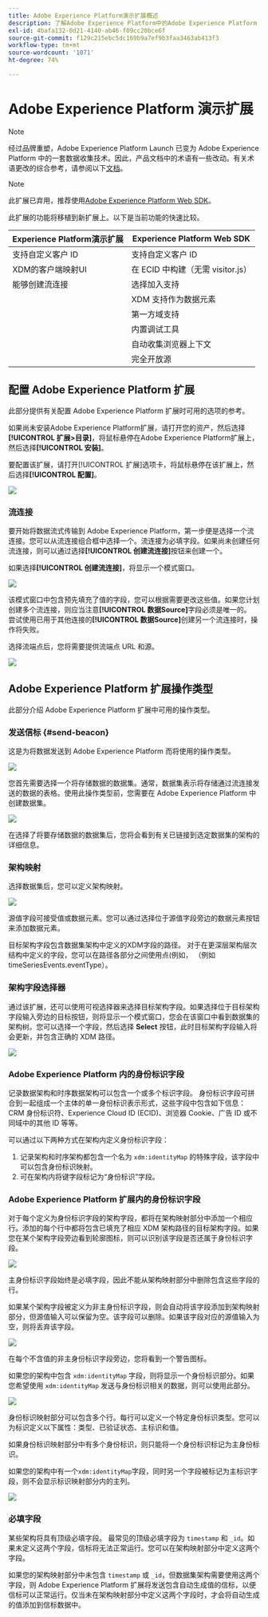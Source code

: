 ```yaml
---
title: Adobe Experience Platform演示扩展概述
description: 了解Adobe Experience Platform中的Adobe Experience Platform Demo扩展。
exl-id: 4bafa132-0d21-4140-ab46-f09cc20bce6f
source-git-commit: f129c215ebc5dc169b9a7ef9b3faa3463ab413f3
workflow-type: tm+mt
source-wordcount: '1071'
ht-degree: 74%

---
```


# Adobe Experience Platform 演示扩展

>[!NOTE]
>
>经过品牌重塑，Adobe Experience Platform Launch 已变为 Adobe Experience Platform 中的一套数据收集技术。因此，产品文档中的术语有一些改动。有关术语更改的综合参考，请参阅以下[文档](../../../term-updates.md)。

>[!NOTE]
>
>此扩展已弃用，推荐使用[Adobe Experience Platform Web SDK](../web-sdk/overview.md)。

此扩展的功能将移植到新扩展上。以下是当前功能的快速比较。

| Experience Platform演示扩展 | Experience Platform Web SDK |
| ------------------ | ----------- |
| 支持自定义客户 ID | 支持自定义客户 ID |
| XDM的客户端映射UI | 在 ECID 中构建（无需 visitor.js） |
| 能够创建流连接 | 选择加入支持 |
| | XDM 支持作为数据元素 |
| | 第一方域支持 |
| | 内置调试工具 |
| | 自动收集浏览器上下文 |
| | 完全开放源 |


## 配置 Adobe Experience Platform 扩展

此部分提供有关配置 Adobe Experience Platform 扩展时可用的选项的参考。

如果尚未安装Adobe Experience Platform扩展，请打开您的资产，然后选择&#x200B;**[!UICONTROL 扩展>目录]**，将鼠标悬停在Adobe Experience Platform扩展上，然后选择&#x200B;**[!UICONTROL 安装]**。

要配置该扩展，请打开[!UICONTROL 扩展]选项卡，将鼠标悬停在该扩展上，然后选择&#x200B;**[!UICONTROL 配置]**。

![](../../../images/adobe-experience-platform-extension-configuration.png)

### 流连接

要开始将数据流式传输到 Adobe Experience Platform，第一步便是选择一个流连接。您可以从流连接组合框中选择一个。流连接为必填字段。如果尚未创建任何流连接，则可以通过选择&#x200B;**[!UICONTROL 创建流连接]**&#x200B;按钮来创建一个。

如果选择&#x200B;**[!UICONTROL 创建流连接]**，将显示一个模式窗口。

![](../../../images/adobe-experienc-platform-create-streaming-connection.png)

该模式窗口中包含预先填充了值的字段，您可以根据需要更改这些值。如果您计划创建多个流连接，则应当注意&#x200B;**[!UICONTROL 数据Source]**&#x200B;字段必须是唯一的。 尝试使用已用于其他连接的&#x200B;**[!UICONTROL 数据Source]**&#x200B;创建另一个流连接时，操作将失败。

选择流端点后，您将需要提供流端点 URL 和源。

![](../../../images/adobe-experience-platform-streaming-endpoint-selected.png)

## Adobe Experience Platform 扩展操作类型

此部分介绍 Adobe Experience Platform 扩展中可用的操作类型。

### 发送信标 {#send-beacon}

这是为将数据发送到 Adobe Experience Platform 而将使用的操作类型。

![](../../../images/adobe-experience-platform-send-beacon-dataset.png)

您首先需要选择一个将存储数据的数据集。通常，数据集表示将存储通过流连接发送的数据的表格。使用此操作类型前，您需要在 Adobe Experience Platform 中创建数据集。

![](../../../images/adobe-experience-platform-send-beacon-dataset-selected1.png)

在选择了将要存储数据的数据集后，您将会看到有关已链接到选定数据集的架构的详细信息。

### 架构映射

选择数据集后，您可以定义架构映射。

![](../../../images/adobe-experience-platform-send-beacon-schema-mapping.png)

源值字段可接受值或数据元素。您可以通过选择位于源值字段旁边的数据元素按钮来添加数据元素。

目标架构字段包含数据集架构中定义的XDM字段的路径。 对于在更深层架构层次结构中定义的字段，您可以在路径各部分之间使用点(例如， （例如 timeSeriesEvents.eventType）。

### 架构字段选择器

通过该扩展，还可以使用可视选择器来选择目标架构字段。如果选择位于目标架构字段输入旁边的目标按钮，则将显示一个模式窗口，您会在该窗口中看到数据集的架构树。您可以选择一个字段，然后选择 **Select** 按钮，此时目标架构字段输入将会更新，并包含正确的 XDM 路径。

![](../../../images/adobe-experience-platform-send-beacon-schema-field-selector.png)

### Adobe Experience Platform 内的身份标识字段

记录数据架构和时序数据架构可以包含一个或多个标识字段。 身份标识字段可拼合到一起组成一个主体的单一身份标识表示形式，这些字段中包含如下信息：CRM 身份标识符、Experience Cloud ID (ECID)、浏览器 Cookie、广告 ID 或不同域中的其他 ID 等等。

可以通过以下两种方式在架构内定义身份标识字段：

1. 记录架构和时序架构都包含一个名为 `xdm:identityMap` 的特殊字段，该字段中可以包含身份标识映射。
1. 可在架构内将键字段标记为“身份标识”字段。

### Adobe Experience Platform 扩展内的身份标识字段

对于每个定义为身份标识字段的架构字段，都将在架构映射部分中添加一个相应行。添加的每个行中都将包含已填充了相应 XDM 架构路径的目标架构字段。如果您在某个架构字段旁边看到轮廓图标，则可以识别该字段是否还属于身份标识字段。

![](../../../images/adobe-experience-platform-send-beacon-identity-field.png)

主身份标识字段始终是必填字段，因此不能从架构映射部分中删除包含这些字段的行。

如果某个架构字段被定义为非主身份标识字段，则会自动将该字段添加到架构映射部分，但源值输入可以保留为空。该字段可以删除。如果该字段对应的源值输入为空，则将丢弃该字段。

![](../../../images/adobe-experience-platform-send-beacon-identity-field-warning.png)

在每个不含值的非主身份标识字段旁边，您将看到一个警告图标。

如果您的架构中包含 `xdm:identityMap` 字段，则将显示一个身份标识部分。如果您希望使用 `xdm:identityMap` 发送与身份标识相关的数据，则可以使用此部分。

![](../../../images/adobe-experience-platform-send-beacon-identity-section.png)

身份标识映射部分可以包含多个行。每行可以定义一个特定身份标识类型。您可以为标识定义以下属性：类型、已验证状态、主标识和值。

如果身份标识映射部分中有多个身份标识，则只能将一个身份标识标记为主身份标识。

如果您的架构中有一个`xdm:identityMap`字段，同时另一个字段被标记为主标识字段，则不会显示标识映射部分内的主列。

![](../../../images/adobe-experience-platform-send-beacon-identity-section-not-primary.png)

### 必填字段

某些架构将具有顶级必填字段。 最常见的顶级必填字段为 `timestamp` 和 `_id`。如果未定义这两个字段，信标将无法正常运行。您可以在架构映射部分中定义这两个字段。

如果您的架构映射部分中未包含 `timestamp` 或 `_id`，但数据集架构需要使用这两个字段，则 Adobe Experience Platform 扩展将发送包含自动生成值的信标，以便信标可以正常运行。仅当未在架构映射部分中定义这两个字段时，才会将自动生成的值添加到信标数据中。
